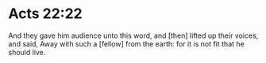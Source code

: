 # Acts 22:22

And they gave him audience unto this word, and [then] lifted up their voices, and said, Away with such a [fellow] from the earth: for it is not fit that he should live.